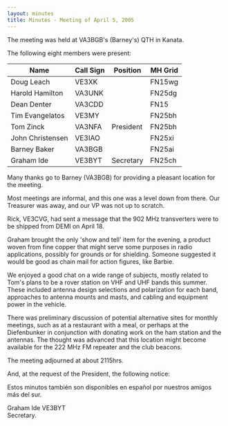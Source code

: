 ```yaml
---
layout: minutes
title: Minutes - Meeting of April 5, 2005
---
```

The meeting was held at VA3BGB's (Barney's) QTH in Kanata.

The following eight members were present:

| Name                   | Call Sign  | Position         | MH Grid |
|------------------------|------------|------------------|---------|
| Doug Leach             | VE3XK      |                  | FN15wg  |
| Harold Hamilton        | VA3UNK     |                  | FN25dg  |
| Dean Denter            | VA3CDD     |                  | FN15    |
| Tim Evangelatos        | VE3MY      |                  | FN25bh  |
| Tom Zinck              | VA3NFA     | President        | FN25bh  |
| John Christensen       | VE3IAO     |                  | FN25xi  |
| Barney Baker           | VA3BGB     |                  | FN25ai  |
| Graham Ide             | VE3BYT     | Secretary        | FN25ch  |

Many thanks go to Barney (VA3BGB) for providing a pleasant location for the meeting.

Most meetings are informal, and this one was a level down from there. Our Treasurer was away, and our VP was not up to scratch.

Rick, VE3CVG, had sent a message that the 902 MHz transverters were to be shipped from DEMI on April 18.

Graham brought the only 'show and tell' item for the evening, a product woven from fine copper that might serve some purposes in radio applications, possibly for grounds or for shielding.  Someone suggested it would be good as chain mail for action figures, like Barbie.

We enjoyed a good chat on a wide range of subjects, mostly related to Tom's plans to be a rover station on VHF and UHF bands this summer.  These included antenna design selections and polarization for each band, approaches to antenna mounts and masts, and cabling and equipment power in the vehicle.

There was preliminary discussion of potential alternative sites for monthly meetings, such as at a restaurant with a meal, or perhaps at the Diefenbunker in conjunction with donating work on the ham station and the antennas.  The thought was advanced that this location might become available for the 222 MHz FM repeater and the club beacons.

The meeting adjourned at about 2115hrs.

And, at the request of the President, the following notice:

Estos minutos también son disponibles en español por nuestros amigos más del sur.

Graham Ide VE3BYT  
Secretary.
